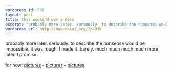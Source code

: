 ```yaml
--- 
wordpress_id: 939
layout: post
title: this weekend was a mess
excerpt: "probably more later. seriously. to describe the nonsense would be impossible. it was rough. I made it. barely. much much much much more later. I promise. for now: pictures - pictures - "
wordpress_url: http://new.nata2.org/?p=939
---
```

probably more later. seriously. to describe the nonsense would be impossible. it was rough. I made it. barely. much much much much more later. I promise. <br/><br/>for now: <a href="http://nata2.info/?path=pictures%2Fevents%2F2004%3A09%3A18_Kill_hannah_afterparty">pictures</a> - <a href="http://nata2.info/?path=pictures%2Fevents%2F2004%3A09%3A16_Tommie_Rockroom">pictures</a> - <a href="http://nata2.info/?path=pictures%2Fmisc%2Fphone_camera%2Fnokia_6600%2F200920040149">pictures</a>.
